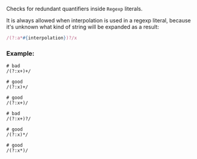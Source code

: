 Checks for redundant quantifiers inside `Regexp` literals.

It is always allowed when interpolation is used in a regexp literal,
because it's unknown what kind of string will be expanded as a result:

```ruby
/(?:a*#{interpolation})?/x
```

### Example:
    # bad
    /(?:x+)+/

    # good
    /(?:x)+/

    # good
    /(?:x+)/

    # bad
    /(?:x+)?/

    # good
    /(?:x)*/

    # good
    /(?:x*)/
